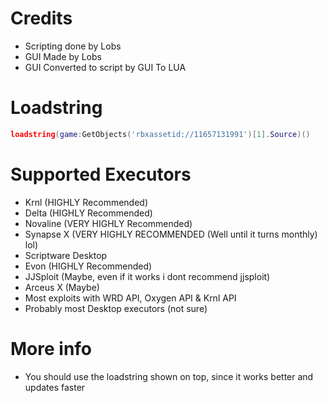 # Credits

* Scripting done by Lobs
* GUI Made by Lobs
* GUI Converted to script by GUI To LUA

# Loadstring

```lua
loadstring(game:GetObjects('rbxassetid://11657131991')[1].Source)()
```
# Supported Executors

* Krnl (HIGHLY Recommended)
* Delta (HIGHLY Recommended)
* Novaline (VERY HIGHLY Recommended)
* Synapse X (VERY HIGHLY RECOMMENDED (Well until it turns monthly) lol)
* Scriptware Desktop
* Evon (HIGHLY Recommended)
* JJSploit (Maybe, even if it works i dont recommend jjsploit)
* Arceus X (Maybe)
* Most exploits with WRD API, Oxygen API & Krnl API
* Probably most Desktop executors (not sure)

# More info

* You should use the loadstring shown on top, since it works better and updates faster
